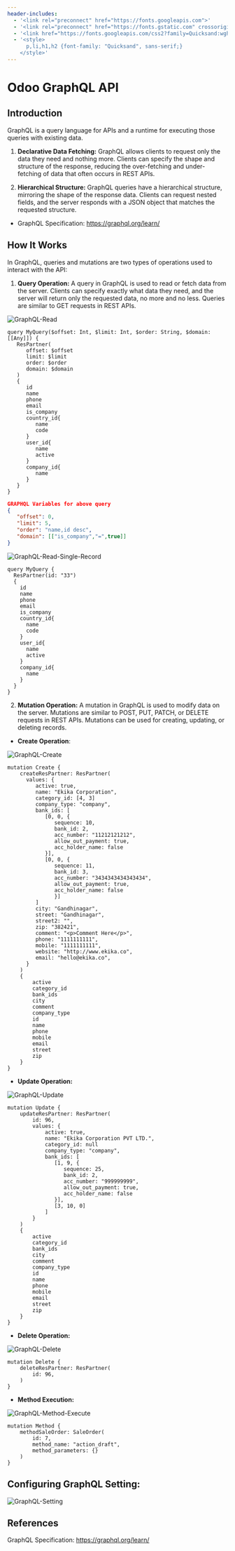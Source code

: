 ```yaml
---
header-includes:
  - '<link rel="preconnect" href="https://fonts.googleapis.com">'
  - '<link rel="preconnect" href="https://fonts.gstatic.com" crossorigin>'
  - '<link href="https://fonts.googleapis.com/css2?family=Quicksand:wght@500&display=swap" rel="stylesheet">'
  - '<style>
      p,li,h1,h2 {font-family: "Quicksand", sans-serif;}
    </style>'
---
```


# Odoo GraphQL API

## Introduction

GraphQL is a query language for APIs and a runtime for executing those queries with existing data.

 1. **Declarative Data Fetching:** 
    GraphQL allows clients to request only the data they need and nothing more. Clients can specify the shape and structure of the response, reducing the over-fetching and under-fetching of data that often occurs in REST APIs.

 2. **Hierarchical Structure:** 
    GraphQL queries have a hierarchical structure, mirroring the shape of the response data. Clients can request nested fields, and the server responds with a JSON object that matches the requested structure.

 - GraphQL Specification: https://graphql.org/learn/

## How It Works
In GraphQL, queries and mutations are two types of operations used to interact with the API:

1. **Query Operation:** 
    A query in GraphQL is used to read or fetch data from the server. Clients can specify exactly what data they need, and the server will return only the requested data, no more and no less. Queries are similar to GET requests in REST APIs.

<img src="assets/GraphQL-Read.png" class="img-fluid" alt="GraphQL-Read"/>

```gql
query MyQuery($offset: Int, $limit: Int, $order: String, $domain: [[Any]]) {
   ResPartner(
      offset: $offset
      limit: $limit
      order: $order
      domain: $domain
   )
   {
      id
      name
      phone
      email
      is_company
      country_id{
         name
         code
      }
      user_id{
         name
         active
      }
      company_id{
         name
      }
   }
}
```
   ```json
   GRAPHQL Variables for above query
   {
      "offset": 0,
      "limit": 5,
      "order": "name,id desc",
      "domain": [["is_company","=",true]]
   }
   ```

<img src="assets/GraphQL-Read-Single-Record.png" class="img-fluid" alt="GraphQL-Read-Single-Record"/>

```gql
query MyQuery {
  ResPartner(id: "33")
  {
    id
    name
    phone
    email
    is_company
    country_id{
      name
      code
    }
    user_id{
      name
      active
    }
    company_id{
      name
    }
  }
}
```

2. **Mutation Operation:** 
    A mutation in GraphQL is used to modify data on the server. Mutations are similar to POST, PUT, PATCH, or DELETE requests in REST APIs. Mutations can be used for creating, updating, or deleting records.

- **Create Operation**:


<img src="assets/GraphQL-Create.png" class="img-fluid" alt="GraphQL-Create"/>

```gql
mutation Create {
    createResPartner: ResPartner(
      values: {
         active: true,
         name: "Ekika Corporation",
         category_id: [4, 3]
         company_type: "company",
         bank_ids: [
            [0, 0, {
               sequence: 10,
               bank_id: 2,
               acc_number: "11212121212",
               allow_out_payment: true,
               acc_holder_name: false
            }],
            [0, 0, {
               sequence: 11,
               bank_id: 3,
               acc_number: "3434343434343434",
               allow_out_payment: true,
               acc_holder_name: false
               }]
         ]
         city: "Gandhinagar",
         street: "Gandhinagar",
         street2: "",
         zip: "382421",
         comment: "<p>Comment Here</p>",
         phone: "1111111111",
         mobile: "1111111111",
         website: "http://www.ekika.co",
         email: "hello@ekika.co",
      }
    )
    {
        active
        category_id
        bank_ids
        city
        comment
        company_type
        id
        name
        phone
        mobile
        email
        street
        zip
    }
}
```
- **Update Operation:**

<img src="assets/GraphQL-Update.png" class="img-fluid" alt="GraphQL-Update"/>

```gql
mutation Update {
    updateResPartner: ResPartner(
        id: 96, 
        values: {
            active: true,
            name: "Ekika Corporation PVT LTD.",
            category_id: null
            company_type: "company",
            bank_ids: [
               [1, 9, {
                  sequence: 25,
                  bank_id: 2,
                  acc_number: "999999999",
                  allow_out_payment: true,
                  acc_holder_name: false
               }],
               [3, 10, 0]
            ]
        }
    )
    {
        active
        category_id
        bank_ids
        city
        comment
        company_type
        id
        name
        phone
        mobile
        email
        street
        zip
    }
}
```
- **Delete Operation:**

<img src="assets/GraphQL-Delete.png" class="img-fluid" alt="GraphQL-Delete"/>

```gql
mutation Delete {
    deleteResPartner: ResPartner(
        id: 96, 
    )
}
```

- **Method Execution:**

<img src="assets/GraphQL-Method-Execute.png" class="img-fluid" alt="GraphQL-Method-Execute"/>

```gql
mutation Method {
    methodSaleOrder: SaleOrder(
        id: 7, 
        method_name: "action_draft",
        method_parameters: {}
    )
}
```

## Configuring GraphQL Setting:

<img src="assets/GraphQL-Setting.png" class="img-fluid" alt="GraphQL-Setting"/>

## References
GraphQL Specification: https://graphql.org/learn/
